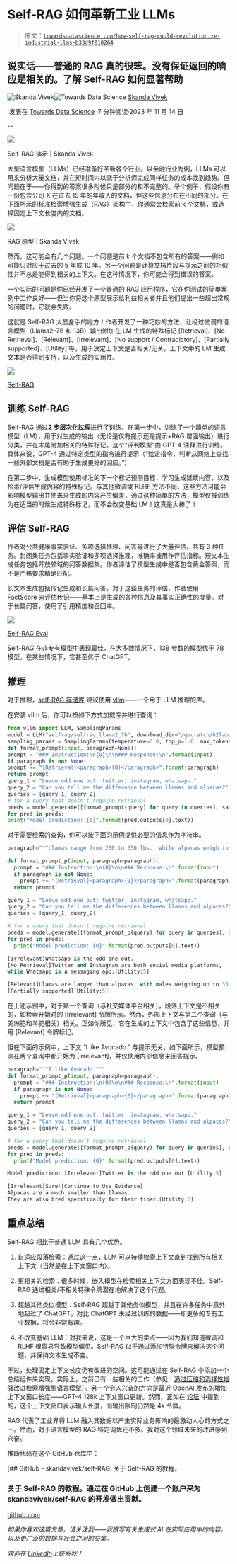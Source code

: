 # Self-RAG 如何革新工业 LLMs

> 原文：[`towardsdatascience.com/how-self-rag-could-revolutionize-industrial-llms-b33d9f810264`](https://towardsdatascience.com/how-self-rag-could-revolutionize-industrial-llms-b33d9f810264)

## 说实话——普通的 RAG 真的很笨。没有保证返回的响应是相关的。了解 Self-RAG 如何显著帮助

[](https://skanda-vivek.medium.com/?source=post_page-----b33d9f810264--------------------------------)![Skanda Vivek](https://skanda-vivek.medium.com/?source=post_page-----b33d9f810264--------------------------------)[](https://towardsdatascience.com/?source=post_page-----b33d9f810264--------------------------------)![Towards Data Science](https://towardsdatascience.com/?source=post_page-----b33d9f810264--------------------------------) [Skanda Vivek](https://skanda-vivek.medium.com/?source=post_page-----b33d9f810264--------------------------------)

·发表在 [Towards Data Science](https://towardsdatascience.com/?source=post_page-----b33d9f810264--------------------------------) ·7 分钟阅读·2023 年 11 月 14 日

--

![](img/69621ace143918aee012edf5e1d62323.png)

Self-RAG 演示 | Skanda Vivek

大型语言模型（LLMs）已经准备好革新各个行业。以金融行业为例，LLMs 可以用来分析大量文档，并在短时间内以低于分析师完成同样任务的成本找到趋势。但问题在于——你得到的答案很多时候只是部分的和不完整的。举个例子，假设你有一份包含公司 X 在过去 15 年的年收入的文档，但这些信息分布在不同的部分。在下面所示的标准检索增强生成（RAG）架构中，你通常会检索前 k 个文档，或选择固定上下文长度内的文档。

![](img/4041cfd00e99aed333dcc5090fda5094.png)

RAG 原型 | Skanda Vivek

然而，这可能会有几个问题。一个问题是前 k 个文档不包含所有的答案——例如可能只对应于过去的 5 年或 10 年。另一个问题是计算文档片段与提示之间的相似性并不总是能得到相关的上下文。在这种情况下，你可能会得到错误的答案。

一个实际的问题是你已经开发了一个普通的 RAG 应用程序，它在你测试的简单案例中工作良好——但当你将这个原型展示给利益相关者并且他们提出一些超出常规的问题时，它就会失败。

这就是 Self-RAG 大显身手的地方！作者开发了一种巧妙的方法，让经过微调的语言模型（Llama2–7B 和 13B）输出附加在 LM 生成的特殊标记 [Retrieval]、[No Retrieval]、[Relevant]、[Irrelevant]、[No support / Contradictory]、[Partially supported]、[Utility] 等，用于决定上下文是否相关/无关，上下文中的 LM 生成文本是否得到支持，以及生成的实用性。

![](img/92869f6ffd2ad94ea5bff625d4cf8faa.png)

[Self-RAG](https://selfrag.github.io/)

## 训练 Self-RAG

Self-RAG 通过**2 步层次化过程**进行了训练。在第一步中，训练了一个简单的语言模型（LM），用于对生成的输出（无论是仅有提示还是提示+RAG 增强输出）进行分类，并在末尾附加相关的特殊标记。这个“评判模型”由 GPT-4 注释进行训练。具体来说，GPT-4 通过特定类型的指令进行提示（“给定指令，判断从网络上查找一些外部文档是否有助于生成更好的回应。”）

在第二步中，生成模型使用标准的下一个标记预测目标，学习生成延续内容，以及检索/评估生成内容的特殊标记。与其他微调或 RLHF 方法不同，这些方法可能会影响模型输出并使未来生成的内容产生偏差，通过这种简单的方法，模型仅被训练为在适当的时候生成特殊标记，而不会改变基础 LM！这真是太棒了！

## 评估 Self-RAG

作者对公共健康事实验证、多项选择推理、问答等进行了大量评估。共有 3 种任务。封闭集任务包括事实验证和多项选择推理，准确率被用作评估指标。短文本生成任务包括开放领域的问答数据集。作者评估了模型生成中是否包含黄金答案，而不是严格要求精确匹配。

长文本生成包括传记生成和长篇问答。对于这些任务的评估，作者使用 FactScore 来评估传记——基本上是生成的各种信息及其事实正确性的度量。对于长篇问答，使用了引用精度和召回率。

![](img/2fd0180f57a97da9452323f14bd7d8af.png)

[Self-RAG Eval](https://selfrag.github.io/)

Self-RAG 在非专有模型中表现最佳，在大多数情况下，13B 参数的模型优于 7B 模型。在某些情况下，它甚至优于 ChatGPT。

## 推理

对于推理，[self-RAG 存储库](https://github.com/AkariAsai/self-rag) 建议使用 [vllm](https://github.com/vllm-project/vllm)——一个用于 LLM 推理的库。

在安装 vllm 后，你可以按如下方式加载库并进行查询：

```py
from vllm import LLM, SamplingParams
model = LLM("selfrag/selfrag_llama2_7b", download_dir="/gscratch/h2lab/akari/model_cache", dtype="half")
sampling_params = SamplingParams(temperature=0.0, top_p=1.0, max_tokens=100, skip_special_tokens=False)
def format_prompt(input, paragraph=None):
prompt = "### Instruction:\n{0}\n\n### Response:\n".format(input)
if paragraph is not None:
prompt += "[Retrieval]<paragraph>{0}</paragraph>".format(paragraph)
return prompt
query_1 = "Leave odd one out: twitter, instagram, whatsapp."
query_2 = "Can you tell me the difference between llamas and alpacas?"
queries = [query_1, query_2]
# for a query that doesn't require retrieval
preds = model.generate([format_prompt(query) for query in queries], sampling_params)
for pred in preds:
print("Model prediction: {0}".format(pred.outputs[0].text))
```

对于需要检索的查询，你可以按下面的示例提供必要的信息作为字符串。

```py
paragraph="""Llamas range from 200 to 350 lbs., while alpacas weigh in at 100 to 175 lbs."""

def format_prompt_p(input, paragraph=paragraph):
  prompt = "### Instruction:\n{0}\n\n### Response:\n".format(input)
  if paragraph is not None:
    prompt += "[Retrieval]<paragraph>{0}</paragraph>".format(paragraph)
  return prompt

query_1 = "Leave odd one out: twitter, instagram, whatsapp."
query_2 = "Can you tell me the differences between llamas and alpacas?"
queries = [query_1, query_2]

# for a query that doesn't require retrieval
preds = model.generate([format_prompt_p(query) for query in queries], sampling_params)
for pred in preds:
  print("Model prediction: {0}".format(pred.outputs[0].text))
```

```py
[Irrelevant]Whatsapp is the odd one out.
[No Retrieval]Twitter and Instagram are both social media platforms, 
while Whatsapp is a messaging app.[Utility:5]

[Relevant]Llamas are larger than alpacas, with males weighing up to 350 pounds.
[Partially supported][Utility:5]
```

在上述示例中，对于第一个查询（与社交媒体平台相关），段落上下文是不相关的，如检索开始时的 [Irrelevant] 令牌所示。然而，外部上下文与第二个查询（与美洲驼和羊驼相关）相关。正如你所见，它在生成的上下文中包含了这些信息，并用 [Relevant] 令牌标记。

但在下面的示例中，上下文 “I like Avocado.” 与提示无关。如下面所示，模型预测在两个查询中都开始为 [Irrelevant]，并仅使用内部信息来回答提示。

```py
paragraph="""I like Avocado."""
def format_prompt_p(input, paragraph=paragraph):
  prompt = "### Instruction:\n{0}\n\n### Response:\n".format(input)
  if paragraph is not None:
    prompt += "[Retrieval]<paragraph>{0}</paragraph>".format(paragraph)
  return prompt

query_1 = "Leave odd one out: twitter, instagram, whatsapp."
query_2 = "Can you tell me the differences between llamas and alpacas?"
queries = [query_1, query_2]

# for a query that doesn't require retrieval
preds = model.generate([format_prompt_p(query) for query in queries], sampling_params)
for pred in preds:
  print("Model prediction: {0}".format(pred.outputs[0].text))
```

```py
Model prediction: [Irrelevant]Twitter is the odd one out.[Utility:5]

[Irrelevant]Sure![Continue to Use Evidence]
Alpacas are a much smaller than llamas.
They are also bred specifically for their fiber.[Utility:5]
```

## 重点总结

Self-RAG 相比于普通 LLM 具有几个优势。

1.  自适应段落检索：通过这一点，LLM 可以持续检索上下文直到找到所有相关上下文（当然是在上下文窗口内）。

1.  更相关的检索：很多时候，嵌入模型在检索相关上下文方面表现不佳。Self-RAG 通过相关/不相关特殊令牌潜在地解决了这个问题。

1.  超越其他类似模型：Self-RAG 超越了其他类似模型，并且在许多任务中意外地超过了 ChatGPT。对比 ChatGPT 未经过训练的数据——即更多的专有工业数据，将会非常有趣。

1.  不改变基础 LLM：对我来说，这是一个巨大的卖点——因为我们知道微调和 RLHF 很容易导致模型偏见。Self-RAG 似乎通过添加特殊令牌来解决这个问题，并保持文本生成不变。

不过，处理固定上下文长度仍有改进的空间。这可能通过在 Self-RAG 中添加一个总结组件来实现。实际上，之前已有一些相关的工作（参见：[通过压缩和选择性增强改进检索增强型语言模型](https://arxiv.org/abs/2310.04408)）。另一个令人兴奋的方向是最近 OpenAI 发布的增加上下文窗口长度——GPT-4 128k 上下文窗口更新。然而，正如在 [论坛](https://www.reddit.com/r/OpenAI/comments/17pap5u/gpt4_turbo_128k_context_but_only_4k_output/?rdt=50609) 中提到的，这个上下文窗口表示输入长度，而输出限制仍然是 4k 令牌。

RAG 代表了工业界将 LLM 融入其数据以产生实际业务影响的最激动人心的方式之一。然而，对于语言模型的 RAG 特定调优还不多。我对这个领域未来的改进感到兴奋。

推断代码在这个 GitHub 仓库中：

[## GitHub - skandavivek/self-RAG: 关于 Self-RAG 的教程。

### 关于 Self-RAG 的教程。通过在 GitHub 上创建一个账户来为 skandavivek/self-RAG 的开发做出贡献。

[github.com](https://github.com/skandavivek/self-RAG/tree/main?source=post_page-----b33d9f810264--------------------------------)

*如果你喜欢这篇文章，请关注我——我撰写有关生成式 AI 在实际应用中的内容，以及更广泛的数据与社会之间的交集。*

*欢迎在* [*LinkedIn*](https://www.linkedin.com/in/skanda-vivek-01619311b/)*上联系我！*
